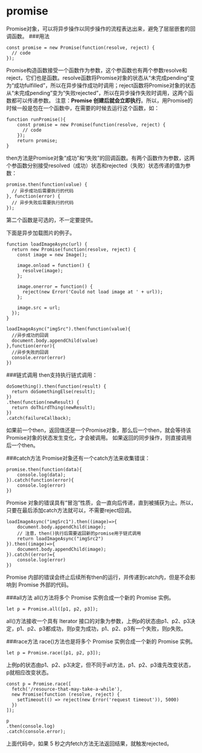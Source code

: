 promise
===================
Promise对象，可以将异步操作以同步操作的流程表达出来，避免了层层嵌套的回调函数。
###用法
```
const promise = new Promise(function(resolve, reject) {
  // code
});
```
Promise构造函数接受一个函数作为参数，这个参函数也有两个参数resolve和reject，它们也是函数。resolve函数将Promise对象的状态从“未完成pending”变为“成功fulfilled”，所以在异步操作成功时调用；reject函数将Promise对象的状态从“未完成pending”变为“失败rejected”，所以在异步操作失败时调用，这两个函数都可以传递参数。
注意：**Promise 创建后就会立即执行**。所以，用Promise的时候一般是包在一个函数中，在需要的时候去运行这个函数，如：
```
function runPromise(){
    const promise = new Promise(function(resolve, reject) {
      // code
    });
    return promise;
}
```
then方法是Promise对象“成功”和“失败”的回调函数。有两个函数作为参数，这两个参函数分别接受resolved（成功）状态和rejected（失败）状态传递的值为参数：
```
promise.then(function(value) {
  // 异步成功后需要执行的代码
}, function(error) {
  // 异步失败后需要执行的代码
});
```
第二个函数是可选的，不一定要提供。

下面是异步加载图片的例子。
```
function loadImageAsync(url) {
  return new Promise(function(resolve, reject) {
    const image = new Image();

    image.onload = function() {
      resolve(image);
    };

    image.onerror = function() {
      reject(new Error('Could not load image at ' + url));
    };

    image.src = url;
  });
}

loadImageAsync("imgSrc").then(function(value){
  //异步成功的回调
  document.body.appendChild(value)
},function(error){
  //异步失败的回调
  console.error(error)
})
```
###链式调用
then支持执行链式调用：
```
doSomething().then(function(result) {
  return doSomethingElse(result);
})
.then(function(newResult) {
  return doThirdThing(newResult);
})
.catch(failureCallback);
```
如果前一个then，返回值还是一个Promise对象，那么后一个then，就会等待该Promise对象的状态发生变化，才会被调用。
如果返回的同步操作，则直接调用后一个then。

###catch方法
Promise对象还有一个catch方法来收集错误：

	promise.then(function(data){
		console.log(data);
	}).catch(function(error){
		console.log(error)
	})

Promise 对象的错误具有“冒泡”性质，会一直向后传递，直到被捕获为止。所以，只要在最后添加catch方法就可以，不需要reject回调。

	loadImageAsync("imgSrc1").then((image)=>{
		document.body.appendChild(image);
		// 注意，then()执行后需要返回新的promise用于链式调用
		return loadImageAsync("imgSrc2")
	}).then((image)=>{
		document.body.appendChild(image);
	}).catch((error)={
		console.log(error)
	})
Promise 内部的错误会终止后续所有then的运行，并传递到catch内，但是不会影响到 Promise 外部的代码。

###all方法
all()方法将多个 Promise 实例合成一个新的 Promise 实例。
```
let p = Promise.all([p1, p2, p3]);
```
all()方法接收一个具有 Iterator 接口的对象为参数，上例p的状态由p1、p2、p3决定，p1、p2、p3都成功，则p变为成功，p1、p2、p3有一个失败，则p失败。

###race方法
race()方法也是将多个 Promise 实例合成一个新的 Promise 实例。
```
let p = Promise.race([p1, p2, p3]);
```
上例p的状态由p1、p2、p3决定，但不同于all方法，p1、p2、p3谁先改变状态，p就相应改变状态。
```
const p = Promise.race([
  fetch('/resource-that-may-take-a-while'),
  new Promise(function (resolve, reject) {
    setTimeout(() => reject(new Error('request timeout')), 5000)
  })
]);

p
.then(console.log)
.catch(console.error);
```
上面代码中，如果 5 秒之内fetch方法无法返回结果，就触发rejected。
